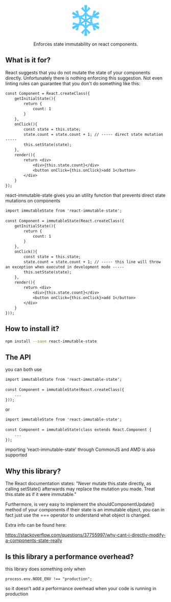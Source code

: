 <p align="center">
  <img src="snowflake.png" height="96" />
</p>

<p align="center">Enforces state immutability on react components.</p>

## What is it for?

React suggests that you do not mutate the state of your components directly. Unfortunately there is nothing enforcing this suggestion. Not even linting rules can guarantee that you don't do something like this:

    const Component = React.createClass({
        getInitialState(){
            return {
                count: 1
            }
        },
        onClick(){
            const state = this.state;
            state.count = state.count + 1; // ----- direct state mutation -----
            this.setState(state);
        },
        render(){
            return <div>
                <div>{this.state.count}</div>
                <button onClick={this.onClick}>add 1</button>
            </div>
        }
    });

react-immutable-state gives you an utility function that prevents direct state mutations on components

    import immutableState from 'react-immutable-state';

    const Component = immutableState(React.createClass({
        getInitialState(){
            return {
                count: 1
            }
        },
        onClick(){
            const state = this.state;
            state.count = state.count + 1; // ----- this line will throw an exception when executed in development mode -----
            this.setState(state);
        },
        render(){
            return <div>
                <div>{this.state.count}</div>
                <button onClick={this.onClick}>add 1</button>
            </div>
        }
    }));

## How to install it?

```bash
npm install --save react-immutable-state
```

## The API

you can both use

    import immutableState from 'react-immutable-state';

    const Component = immutableState(React.createClass({
        ...
    }));

or

    import immutableState from 'react-immutable-state';

    const Component = immutableState(class extends React.Component {
        ...
    });

importing 'react-immutable-state' through CommonJS and AMD is also supported

## Why this library?

The React documentation states: "Never mutate this.state directly, as calling setState() afterwards may replace the mutation you made. Treat this.state as if it were immutable."

Furthermore, is very easy to implement the shouldComponentUpdate() method of your components if their state is an immutable object, you can in fact just use the === operator to understand what object is changed.

Extra info can be found here:

https://stackoverflow.com/questions/37755997/why-cant-i-directly-modify-a-components-state-really

## Is this library a performance overhead?

this library does something only when

    process.env.NODE_ENV !== "production";

so it doesn't add a performance overhead when your code is running in production
